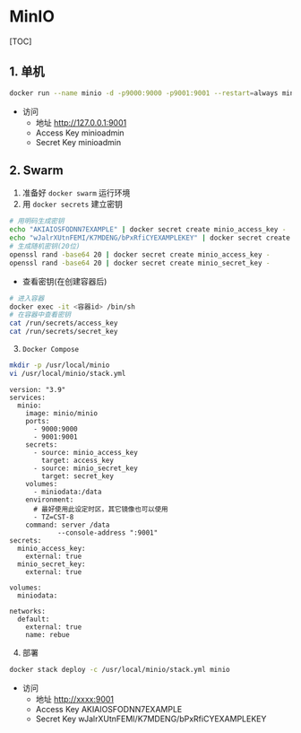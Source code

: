 # MinIO

[TOC]

## 1. 单机

```sh
docker run --name minio -d -p9000:9000 -p9001:9001 --restart=always minio/minio server /data --console-address ":9001"
```

- 访问
  - 地址
    <http://127.0.0.1:9001>
  - Access Key
    minioadmin
  - Secret Key
    minioadmin

## 2. Swarm

1. 准备好 `docker swarm` 运行环境
2. 用 `docker secrets` 建立密钥

```sh
# 用明码生成密钥
echo "AKIAIOSFODNN7EXAMPLE" | docker secret create minio_access_key -
echo "wJalrXUtnFEMI/K7MDENG/bPxRfiCYEXAMPLEKEY" | docker secret create minio_secret_key -
# 生成随机密钥(20位)
openssl rand -base64 20 | docker secret create minio_access_key -
openssl rand -base64 20 | docker secret create minio_secret_key -
```

- 查看密钥(在创建容器后)

```sh
# 进入容器
docker exec -it <容器id> /bin/sh
# 在容器中查看密钥
cat /run/secrets/access_key
cat /run/secrets/secret_key
```

3. `Docker Compose`

```sh
mkdir -p /usr/local/minio
vi /usr/local/minio/stack.yml
```

```yml{.line-numbers}
version: "3.9"
services:
  minio:
    image: minio/minio
    ports:
      - 9000:9000
      - 9001:9001
    secrets:
      - source: minio_access_key
        target: access_key
      - source: minio_secret_key
        target: secret_key
    volumes:
      - miniodata:/data
    environment:
      # 最好使用此设定时区，其它镜像也可以使用
      - TZ=CST-8
    command: server /data
            --console-address ":9001"
secrets:
  minio_access_key:
    external: true
  minio_secret_key:
    external: true

volumes:
  miniodata:

networks:
  default:
    external: true
    name: rebue
```

4. 部署

```sh
docker stack deploy -c /usr/local/minio/stack.yml minio
```

- 访问
  - 地址
    <http://xxxx:9001>
  - Access Key
    AKIAIOSFODNN7EXAMPLE
  - Secret Key
    wJalrXUtnFEMI/K7MDENG/bPxRfiCYEXAMPLEKEY
